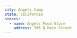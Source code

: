 ```yaml
---
city: Angels Camp
state: california
stores:
  - name: Angels Food Store
    address: 396 N Main Street
---
```

